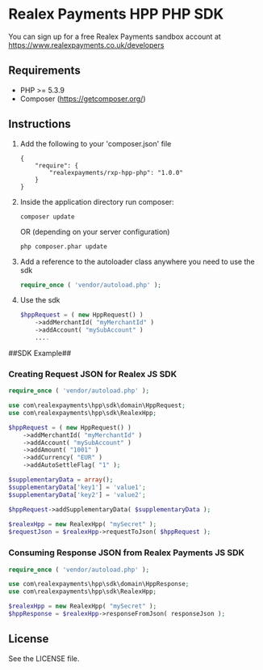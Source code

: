 # Realex Payments HPP PHP SDK
You can sign up for a free Realex Payments sandbox account at https://www.realexpayments.co.uk/developers

## Requirements ##
- PHP >= 5.3.9
- Composer (https://getcomposer.org/)

## Instructions ##

1. Add the following to your 'composer.json' file

    ```
    {
        "require": {
            "realexpayments/rxp-hpp-php": "1.0.0"
        }    
    }
    ```

2. Inside the application directory run composer:

    ```
    composer update
    ```

    OR (depending on your server configuration)

    ```
    php composer.phar update
    ```

3. Add a reference to the autoloader class anywhere you need to use the sdk

    ```php
    require_once ( 'vendor/autoload.php' );
    ```

4. Use the sdk <br/>

    ```php
	$hppRequest = ( new HppRequest() )
		->addMerchantId( "myMerchantId" )
		->addAccount( "mySubAccount" )
        ....
	```

##SDK Example##

### Creating Request JSON for Realex JS SDK

```php
require_once ( 'vendor/autoload.php' );

use com\realexpayments\hpp\sdk\domain\HppRequest;
use com\realexpayments\hpp\sdk\RealexHpp;

$hppRequest = ( new HppRequest() )
	->addMerchantId( "myMerchantId" )
	->addAccount( "mySubAccount" )
	->addAmount( "1001" )
	->addCurrency( "EUR" )
	->addAutoSettleFlag( "1" );

$supplementaryData = array();
$supplementaryData['key1'] = 'value1';
$supplementaryData['key2'] = 'value2';

$hppRequest->addSupplementaryData( $supplementaryData );	
	
$realexHpp = new RealexHpp( "mySecret" );
$requestJson = $realexHpp->requestToJson( $hppRequest );
```

### Consuming Response JSON from Realex Payments JS SDK

```php
require_once ( 'vendor/autoload.php' );

use com\realexpayments\hpp\sdk\domain\HppResponse;
use com\realexpayments\hpp\sdk\RealexHpp;

$realexHpp = new RealexHpp( "mySecret" );
$hppResponse = $realexHpp->responseFromJson( responseJson );
```

## License

See the LICENSE file.